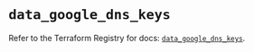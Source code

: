 # `data_google_dns_keys`

Refer to the Terraform Registry for docs: [`data_google_dns_keys`](https://registry.terraform.io/providers/hashicorp/google/5.29.0/docs/data-sources/dns_keys).
